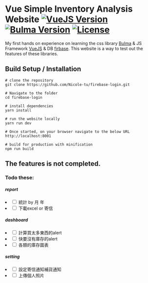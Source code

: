# Vue Simple Inventory Analysis Website [![VueJS Version](https://img.shields.io/badge/VueJS-v2-green.svg?style=flat-square)](https://vuejs.org/) [![Bulma Version](https://img.shields.io/badge/Bulma-v0.9.0-orange.svg?style=flat-square)](https://bulma.io/) [![License](https://img.shields.io/badge/License-MIT-red.svg?style=flat-square)](https://github.com/faisaltheparttimecoder/bulma-vuejs-demo-website/blob/master/LICENSE)

My first hands on experience on learning the css library [Bulma](https://bulma.io/) & JS Framework [VueJS](https://vuejs.org/) & DB [firbase](https://firebase.google.com/).
This website is a way to test out the features of these libraries.

## Build Setup / Installation

```shell
# clone the repository
git clone https://github.com/Nicole-tu/firebase-login.git

# Navigate to the folder
cd firebase-login

# install dependencies
yarn install

# run the website locally
yarn run dev

# Once started, on your browser navigate to the below URL
http://localhost:8001

# build for production with minification
npm run build

```

## The features is not completed.

### Todo these:
##### report
<li><input type="checkbox" /> 統計 by 月 年 </li>
<li><input type="checkbox" /> 下載excel or 寄信</li>

##### dashboard 
<li><input type="checkbox" /> 計算買太多東西的alert</li>
<li><input type="checkbox" /> 快要沒有庫存的alert</li>
<li><input type="checkbox" /> 各類的庫存圖表</li>

##### setting
<li><input type="checkbox" /> 設定寄信通知補貨通知</li>
<li><input type="checkbox" /> 上傳個人照片</li>
